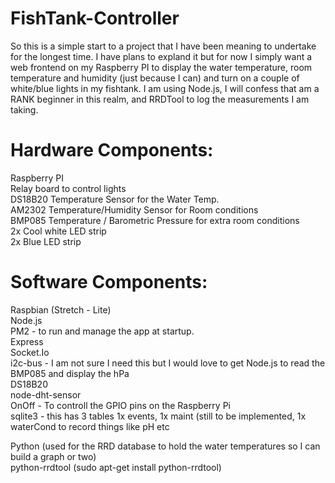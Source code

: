 # FishTank-Controller
So this is a simple start to a project that I have been meaning to undertake for the longest time.  I have plans to expland it but for now I simply want a web frontend on my Raspberry PI to display the water temperature, room temperature and humidity (just because I can) and turn on a couple of white/blue lights in my fishtank.  I am using Node.js, I will confess that am a RANK beginner in this realm, and RRDTool to log the measurements I am taking.  

Hardware Components:  
====================  
Raspberry PI  
Relay board to control lights  
DS18B20 Temperature Sensor for the Water Temp.  
AM2302 Temperature/Humidity Sensor for Room conditions  
BMP085 Temperature / Barometric Pressure for extra room conditions  
2x Cool white LED strip  
2x Blue LED strip  

Software Components:  
====================
Raspbian (Stretch - Lite)  
Node.js  
PM2 - to run and manage the app at startup.  
Express  
Socket.Io  
i2c-bus - I am not sure I need this but I would love to get Node.js to read the BMP085 and display the hPa  
DS18B20  
node-dht-sensor  
OnOff - To controll the GPIO pins on the Raspberry Pi  
sqlite3 - this has 3 tables 1x events, 1x maint (still to be implemented, 1x waterCond to record things like pH etc
  
Python (used for the RRD database to hold the water temperatures so I can build a graph or two)  
python-rrdtool (sudo apt-get install python-rrdtool)  

